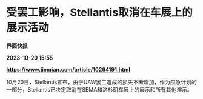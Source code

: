 # 受罢工影响，Stellantis取消在车展上的展示活动
**界面快报**

**2023-10-20 15:55**

**https://www.jiemian.com/article/10264191.html**

10月20日，Stellantis宣布，由于UAW罢工造成的损失不断增加，作为应急计划的一部分，Stellantis已决定取消在SEMA和洛杉矶车展上的展示和所有其他演示。